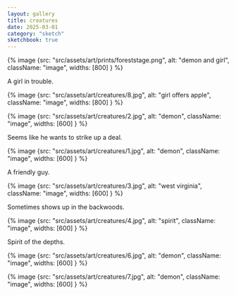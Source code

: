 ```yaml
---
layout: gallery
title: creatures
date: 2025-03-01
category: "sketch"
sketchbook: true
---
```



{% image {src: "src/assets/art/prints/foreststage.png", alt: "demon and girl", className: "image", widths: [800] } %}
 
A girl in trouble.
 

 
{% image {src: "src/assets/art/creatures/8.jpg", alt: "girl offers apple", className: "image", widths: [800] } %}
 


{% image {src: "src/assets/art/creatures/2.jpg", alt: "demon", className: "image", widths: [600] } %}
 
Seems like he wants to strike up a deal.
 
 

{% image {src: "src/assets/art/creatures/1.jpg", alt: "demon", className: "image", widths: [600] } %}
 
A friendly guy.
 
 

{% image {src: "src/assets/art/creatures/3.jpg", alt: "west virginia", className: "image", widths: [600] } %}
 
Sometimes shows up in the backwoods.
 
 

{% image {src: "src/assets/art/creatures/4.jpg", alt: "spirit", className: "image", widths: [600] } %}
 
Spirit of the depths.
 
 

{% image {src: "src/assets/art/creatures/6.jpg", alt: "demon", className: "image", widths: [600] } %}
 
 

{% image {src: "src/assets/art/creatures/7.jpg", alt: "demon", className: "image", widths: [600] } %}
 
 
